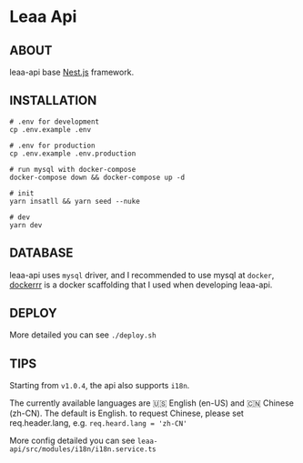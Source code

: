 # Leaa Api

## **ABOUT**

leaa-api base [Nest.js](https://github.com/nestjs/nest) framework.

## **INSTALLATION**

```shell script
# .env for development
cp .env.example .env

# .env for production
cp .env.example .env.production

# run mysql with docker-compose
docker-compose down && docker-compose up -d

# init
yarn insatll && yarn seed --nuke

# dev
yarn dev
```

## **DATABASE**

leaa-api uses `mysql` driver, and I recommended to use mysql at `docker`, [dockerrr](https://github.com/SolidZORO/dockerrr) is a docker scaffolding that I used when developing leaa-api.

## **DEPLOY**

More detailed you can see `./deploy.sh`

## **TIPS**

Starting from `v1.0.4`, the api also supports `i18n`.

The currently available languages are 🇺🇸 English (en-US) and 🇨🇳 Chinese (zh-CN). The default is English. to request Chinese, please set req.header.lang, e.g. `req.heard.lang = 'zh-CN'`

More config detailed you can see `leaa-api/src/modules/i18n/i18n.service.ts`
